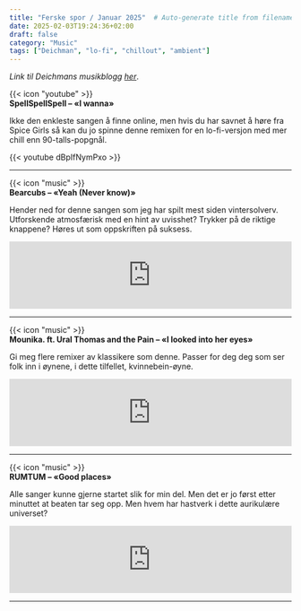 ```yaml
---
title: "Ferske spor / Januar 2025"  # Auto-generate title from filename
date: 2025-02-03T19:24:36+02:00
draft: false
category: "Music" 
tags: ["Deichman", "lo-fi", "chillout", "ambient"]
---
```

*Link til Deichmans musikblogg [her](https://musikk.deichman.no/2025/02/02/ferske-spor-uke-5-2025/#julian)*.

{{< icon "youtube" >}} <br>
**SpellSpellSpell – «I wanna»**

Ikke den enkleste sangen å finne online, men hvis du har savnet å høre fra Spice Girls så kan du jo spinne denne remixen for en lo-fi-versjon med mer chill enn 90-talls-popgnål.

{{< youtube dBpIfNymPxo >}}

***

{{< icon "music" >}} <br>
**Bearcubs – «Yeah (Never know)»**

Hender ned for denne sangen som jeg har spilt mest siden vintersolverv. Utforskende atmosfærisk med en hint av uvisshet? Trykker på de riktige knappene? Høres ut som oppskriften på suksess.

<iframe style="border: 0; width: 100%; height: 120px;" src="https://bandcamp.com/EmbeddedPlayer/album=703812627/size=large/bgcol=333333/linkcol=2ebd35/tracklist=false/artwork=small/track=1873093027/transparent=true/" seamless><a href="https://bearcubs.bandcamp.com/album/watching-people-playing-tennis-out-the-window-ep">Watching People Playing Tennis Out The Window EP by Bearcubs</a></iframe>

***

{{< icon "music" >}} <br>
**Mounika. ft. Ural Thomas and the Pain – «I looked into her eyes»**

Gi meg flere remixer av klassikere som denne. Passer for deg deg som ser folk inn i øynene, i dette tilfellet, kvinnebein-øyne.

<iframe style="border: 0; width: 100%; height: 120px;" src="https://bandcamp.com/EmbeddedPlayer/album=1970574539/size=large/bgcol=333333/linkcol=2ebd35/tracklist=false/artwork=small/track=244730086/transparent=true/" seamless><a href="https://mounika.bandcamp.com/album/dont-look-at-me">Don&#39;t look at me by Mounika.</a></iframe>

***

{{< icon "music" >}} <br>
**RUMTUM – «Good places»**

Alle sanger kunne gjerne startet slik for min del. Men det er jo først etter minuttet at beaten tar seg opp. Men hvem har hastverk i dette aurikulære universet?

<iframe style="border: 0; width: 100%; height: 120px;" src="https://bandcamp.com/EmbeddedPlayer/track=2791387570/size=large/bgcol=333333/linkcol=2ebd35/tracklist=false/artwork=small/transparent=true/" seamless><a href="https://rumtum.bandcamp.com/track/good-places">Good Places by RUMTUM</a></iframe>

***
